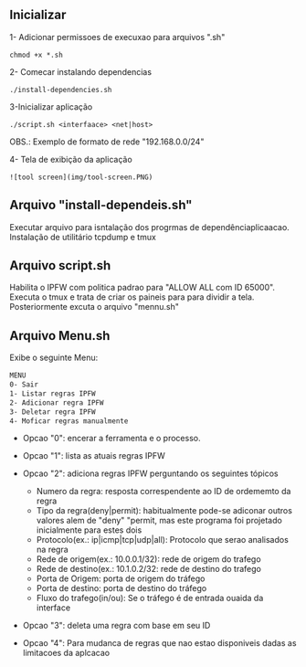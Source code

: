 ## Inicializar

1- Adicionar permissoes de execuxao para arquivos ".sh"

	chmod +x *.sh

2- Comecar instalando dependencias

	./install-dependencies.sh

3-Inicializar aplicação

	./script.sh <interfaace> <net|host>

OBS.: Exemplo de formato de rede "192.168.0.0/24"

4- Tela de exibição da aplicação

	![tool screen](img/tool-screen.PNG)

## Arquivo "install-dependeis.sh"

Executar arquivo para isntalação dos progrmas de dependênciaplicaacao.
Instalação de utilitário tcpdump e tmux

## Arquivo script.sh

Habilita o IPFW com politica padrao para "ALLOW ALL com ID 65000". 
Executa o tmux e trata de criar os paineis para para dividir a tela. 
Posteriormente excuta o arquivo "mennu.sh"

## Arquivo Menu.sh

Exibe o seguinte Menu:

	MENU
	0- Sair
	1- Listar regras IPFW
	2- Adicionar regra IPFW
	3- Deletar regra IPFW
	4- Moficar regras manualmente	


- Opcao "0": encerar a ferramenta e o processo.
- Opcao "1": lista as atuais regras IPFW
- Opcao "2": adiciona regras IPFW perguntando os seguintes tópicos

	- Numero da regra: resposta correspendente ao ID de ordememto da regra
	- Tipo da regra(deny|permit): habitualmente pode-se adiconar outros valores alem de "deny" "permit, mas este programa foi projetado inicialmente para estes dois
	- Protocolo(ex.: ip|icmp|tcp|udp|all): Protocolo que serao analisados na regra
	- Rede de origem(ex.: 10.0.0.1/32): rede de origem do trafego
	- Rede de destino(ex.: 10.1.0.2/32: rede de destino do trafego
	- Porta de Origem: porta de origem do tráfego
	- Porta de destino: porta de destino do tráfego
	- Fluxo do trafego(in/ou): Se o tráfego é de entrada ouaida da interface

- Opcao "3": deleta uma regra com base em seu ID
- Opcao "4": Para mudanca de regras que nao estao disponiveis dadas as limitacoes da aplcacao
